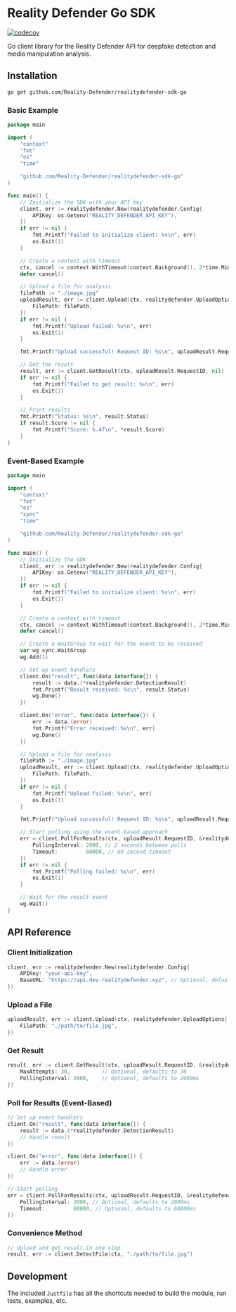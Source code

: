 # Reality Defender Go SDK

[![codecov](https://codecov.io/gh/Reality-Defender/realitydefender-sdk-go/graph/badge.svg?token=TQZSGX3R7Z)](https://codecov.io/gh/Reality-Defender/realitydefender-sdk-go)

Go client library for the Reality Defender API for deepfake detection and media manipulation analysis.

## Installation

```bash
go get github.com/Reality-Defender/realitydefender-sdk-go
```

### Basic Example

```go
package main

import (
	"context"
	"fmt"
	"os"
	"time"

	"github.com/Reality-Defender/realitydefender-sdk-go"
)

func main() {
	// Initialize the SDK with your API key
	client, err := realitydefender.New(realitydefender.Config{
		APIKey: os.Getenv("REALITY_DEFENDER_API_KEY"),
	})
	if err != nil {
		fmt.Printf("Failed to initialize client: %v\n", err)
		os.Exit(1)
	}

	// Create a context with timeout
	ctx, cancel := context.WithTimeout(context.Background(), 2*time.Minute)
	defer cancel()

	// Upload a file for analysis
	filePath := "./image.jpg"
	uploadResult, err := client.Upload(ctx, realitydefender.UploadOptions{
		FilePath: filePath,
	})
	if err != nil {
		fmt.Printf("Upload failed: %v\n", err)
		os.Exit(1)
	}

	fmt.Printf("Upload successful! Request ID: %s\n", uploadResult.RequestID)

	// Get the result
	result, err := client.GetResult(ctx, uploadResult.RequestID, nil)
	if err != nil {
		fmt.Printf("Failed to get result: %v\n", err)
		os.Exit(1)
	}

	// Print results
	fmt.Printf("Status: %s\n", result.Status)
	if result.Score != nil {
		fmt.Printf("Score: %.4f\n", *result.Score)
	}
}
```

### Event-Based Example

```go
package main

import (
	"context"
	"fmt"
	"os"
	"sync"
	"time"

	"github.com/Reality-Defender/realitydefender-sdk-go"
)

func main() {
	// Initialize the SDK
	client, err := realitydefender.New(realitydefender.Config{
		APIKey: os.Getenv("REALITY_DEFENDER_API_KEY"),
	})
	if err != nil {
		fmt.Printf("Failed to initialize client: %v\n", err)
		os.Exit(1)
	}

	// Create a context with timeout
	ctx, cancel := context.WithTimeout(context.Background(), 2*time.Minute)
	defer cancel()

	// Create a WaitGroup to wait for the event to be received
	var wg sync.WaitGroup
	wg.Add(1)

	// Set up event handlers
	client.On("result", func(data interface{}) {
		result := data.(*realitydefender.DetectionResult)
		fmt.Printf("Result received: %s\n", result.Status)
		wg.Done()
	})

	client.On("error", func(data interface{}) {
		err := data.(error)
		fmt.Printf("Error received: %v\n", err)
		wg.Done()
	})

	// Upload a file for analysis
	filePath := "./image.jpg"
	uploadResult, err := client.Upload(ctx, realitydefender.UploadOptions{
		FilePath: filePath,
	})
	if err != nil {
		fmt.Printf("Upload failed: %v\n", err)
		os.Exit(1)
	}

	fmt.Printf("Upload successful! Request ID: %s\n", uploadResult.RequestID)

	// Start polling using the event-based approach
	err = client.PollForResults(ctx, uploadResult.RequestID, &realitydefender.PollOptions{
		PollingInterval: 2000, // 2 seconds between polls
		Timeout:         60000, // 60 second timeout
	})
	if err != nil {
		fmt.Printf("Polling failed: %v\n", err)
		os.Exit(1)
	}

	// Wait for the result event
	wg.Wait()
}
```

## API Reference

### Client Initialization

```go
client, err := realitydefender.New(realitydefender.Config{
    APIKey: "your-api-key",
    BaseURL: "https://api.dev.realitydefender.xyz", // Optional, defaults to production
})
```

### Upload a File

```go
uploadResult, err := client.Upload(ctx, realitydefender.UploadOptions{
    FilePath: "./path/to/file.jpg",
})
```

### Get Result

```go
result, err := client.GetResult(ctx, uploadResult.RequestID, &realitydefender.GetResultOptions{
    MaxAttempts: 30,          // Optional, defaults to 30
    PollingInterval: 2000,    // Optional, defaults to 2000ms
})
```

### Poll for Results (Event-Based)

```go
// Set up event handlers
client.On("result", func(data interface{}) {
    result := data.(*realitydefender.DetectionResult)
    // Handle result
})

client.On("error", func(data interface{}) {
    err := data.(error)
    // Handle error
})

// Start polling
err = client.PollForResults(ctx, uploadResult.RequestID, &realitydefender.PollOptions{
    PollingInterval: 2000, // Optional, defaults to 2000ms
    Timeout:         60000, // Optional, defaults to 60000ms
})
```

### Convenience Method

```go
// Upload and get result in one step
result, err := client.DetectFile(ctx, "./path/to/file.jpg")
```

## Development

The included `Justfile` has all the shortcuts needed to build the module, run tests, examples, etc.  